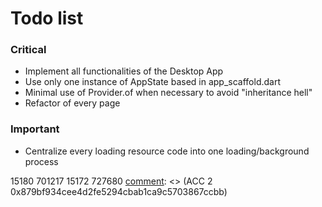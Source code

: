 <h1>Todo list</h1>

<h3>Critical</h3>
<ul>
    <li>Implement all functionalities of the Desktop App</li>
    <li>Use only one instance of AppState based in app_scaffold.dart</li>
    <li>Minimal use of Provider.of when necessary to avoid "inheritance hell"</li>
    <li>Refactor of every page</li>
</ul>
<h3>Important</h3>
<ul>
    <li>Centralize every loading resource code into one loading/background process</li>
</ul>

[comment]: <> (<h3>Low</h3>)

[comment]: <> (<ul>)

[comment]: <> (    <li></li>)

[comment]: <> (</ul>)

[comment]: <> (ACC 1 0x4214496147525148769976fb554a8388117e25b1)
15180 701217
15172 727680
[comment]: <> (ACC 2 0x879bf934cee4d2fe5294cbab1ca9c5703867ccbb)
